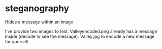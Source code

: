 # steganography
Hides a message within an image

I've provide two images to test. 
Valleyencoded.png already has a message inside (decode to see the message).
Valley.jpg to encode a new message for yourself. 
